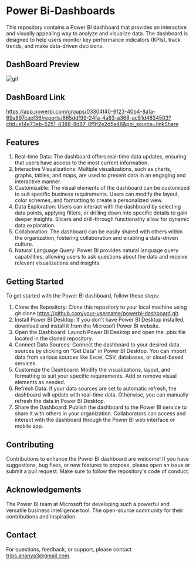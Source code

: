 

# Power Bi-Dashboards

This repository contains a Power BI dashboard that provides an interactive and visually appealing way to analyze and visualize data. The dashboard is designed to help users monitor key performance indicators (KPIs), track trends, and make data-driven decisions.

## DashBoard Preview

![gif](https://github.com/Tripsananya/Dashboards/assets/98031173/cfd8f861-cebd-4582-99fd-f7cdaf82d90d)

## DashBoard Link
https://app.powerbi.com/groups/03304f40-9f23-40b4-8a1a-69a897caef36/reports/865ddf99-24fa-4a83-a368-ac81d4834503?ctid=e14e73eb-5251-4388-8d67-8f9f2e2d5a46&pbi_source=linkShare


## Features

1. Real-time Data: The dashboard offers real-time data updates, ensuring that users have access to the most current information.
2. Interactive Visualizations: Multiple visualizations, such as charts, graphs, tables, and maps, are used to present data in an engaging and interactive manner.
3. Customizable: The visual elements of the dashboard can be customized to suit specific business requirements. Users can modify the layout, color schemes, and formatting to create a personalized view.
4. Data Exploration: Users can interact with the dashboard by selecting data points, applying filters, or drilling down into specific details to gain deeper insights. Slicers and drill-through functionality allow for dynamic data exploration.
5. Collaboration: The dashboard can be easily shared with others within the organization, fostering collaboration and enabling a data-driven culture.
6. Natural Language Query: Power BI provides natural language query capabilities, allowing users to ask questions about the data and receive relevant visualizations and insights.

## Getting Started

To get started with the Power BI dashboard, follow these steps:

1. Clone the Repository: Clone this repository to your local machine using git clone https://github.com/your-username/powerbi-dashboard.git.
2. Install Power BI Desktop: If you don't have Power BI Desktop installed, download and install it from the Microsoft Power BI website.
3. Open the Dashboard: Launch Power BI Desktop and open the .pbix file located in the cloned repository.
4. Connect Data Sources: Connect the dashboard to your desired data sources by clicking on "Get Data" in Power BI Desktop. You can import data from various sources like Excel, CSV, databases, or cloud-based services.
5. Customize the Dashboard: Modify the visualizations, layout, and formatting to suit your specific requirements. Add or remove visual elements as needed.
6. Refresh Data: If your data sources are set to automatic refresh, the dashboard will update with real-time data. Otherwise, you can manually refresh the data in Power BI Desktop.
7. Share the Dashboard: Publish the dashboard to the Power BI service to share it with others in your organization. Collaborators can access and interact with the dashboard through the Power BI web interface or mobile app.
## Contributing

Contributions to enhance the Power BI dashboard are welcome! If you have suggestions, bug fixes, or new features to propose, please open an issue or submit a pull request. Make sure to follow the repository's code of conduct.


## Acknowledgements

The Power BI team at Microsoft for developing such a powerful and versatile business intelligence tool.
The open-source community for their contributions and inspiration.


## Contact

For questions, feedback, or support, please contact trips.ananya3@gmail.com.

